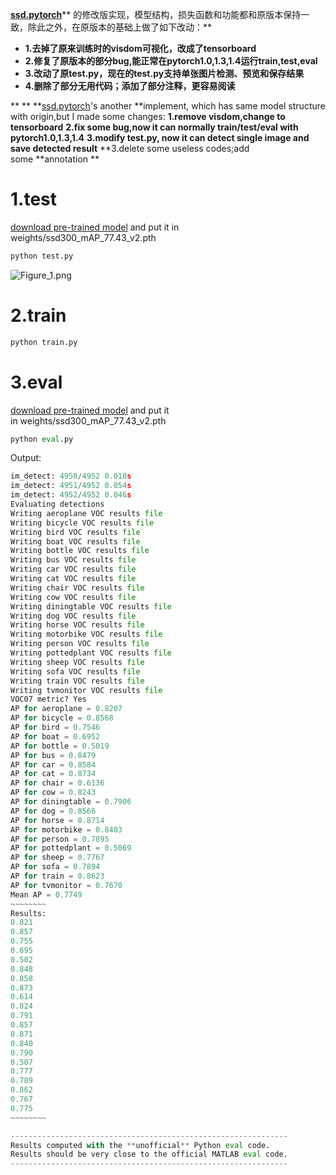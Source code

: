 [**ssd.pytorch**](https://github.com/amdegroot/ssd.pytorch)** 的修改版实现，模型结构，损失函数和功能都和原版本保持一致，除此之外，在原版本的基础上做了如下改动：**


- **1.去掉了原来训练时的visdom可视化，改成了tensorboard**
- **2.修复了原版本的部分bug,能正常在pytorch1.0,1.3,1.4运行train,test,eval**
- **3.改动了原test.py，现在的test.py支持单张图片检测、预览和保存结果**
- **4.删除了部分无用代码；添加了部分注释，更容易阅读**

**
**
**[ssd.pytorch](https://github.com/amdegroot/ssd.pytorch)'s another **implement, which has same model structure with origin,but I made some changes:
**1.remove visdom,change to tensorboard**
**2.fix some bug,now it can normally train/test/eval with pytorch1.0,1.3,1.4**
**3.modify test.py, now it can detect single image and save detected result**
**3.delete some useless codes;add some **annotation
**
# 1.test
[download pre-trained model](https://s3.amazonaws.com/amdegroot-models/ssd300_mAP_77.43_v2.pth) and put it in weights/ssd300_mAP_77.43_v2.pth
```python
python test.py
```
![Figure_1.png](https://cdn.nlark.com/yuque/0/2020/png/216914/1590473566464-bf3a951f-bf2b-48ef-8b24-cfceb29bef19.png#align=left&display=inline&height=818&margin=%5Bobject%20Object%5D&name=Figure_1.png&originHeight=818&originWidth=1090&size=772757&status=done&style=none&width=1090)
# 2.train
```python
python train.py
```
# 3.eval
[download pre-trained model](https://s3.amazonaws.com/amdegroot-models/ssd300_mAP_77.43_v2.pth) and put it in weights/ssd300_mAP_77.43_v2.pth
```python
python eval.py
```
Output:
```python
im_detect: 4950/4952 0.018s
im_detect: 4951/4952 0.054s
im_detect: 4952/4952 0.046s
Evaluating detections
Writing aeroplane VOC results file
Writing bicycle VOC results file
Writing bird VOC results file
Writing boat VOC results file
Writing bottle VOC results file
Writing bus VOC results file
Writing car VOC results file
Writing cat VOC results file
Writing chair VOC results file
Writing cow VOC results file
Writing diningtable VOC results file
Writing dog VOC results file
Writing horse VOC results file
Writing motorbike VOC results file
Writing person VOC results file
Writing pottedplant VOC results file
Writing sheep VOC results file
Writing sofa VOC results file
Writing train VOC results file
Writing tvmonitor VOC results file
VOC07 metric? Yes
AP for aeroplane = 0.8207
AP for bicycle = 0.8568
AP for bird = 0.7546
AP for boat = 0.6952
AP for bottle = 0.5019
AP for bus = 0.8479
AP for car = 0.8584
AP for cat = 0.8734
AP for chair = 0.6136
AP for cow = 0.8243
AP for diningtable = 0.7906
AP for dog = 0.8566
AP for horse = 0.8714
AP for motorbike = 0.8403
AP for person = 0.7895
AP for pottedplant = 0.5069
AP for sheep = 0.7767
AP for sofa = 0.7894
AP for train = 0.8623
AP for tvmonitor = 0.7670
Mean AP = 0.7749
~~~~~~~~
Results:
0.821
0.857
0.755
0.695
0.502
0.848
0.858
0.873
0.614
0.824
0.791
0.857
0.871
0.840
0.790
0.507
0.777
0.789
0.862
0.767
0.775
~~~~~~~~

--------------------------------------------------------------
Results computed with the **unofficial** Python eval code.
Results should be very close to the official MATLAB eval code.
--------------------------------------------------------------
```

